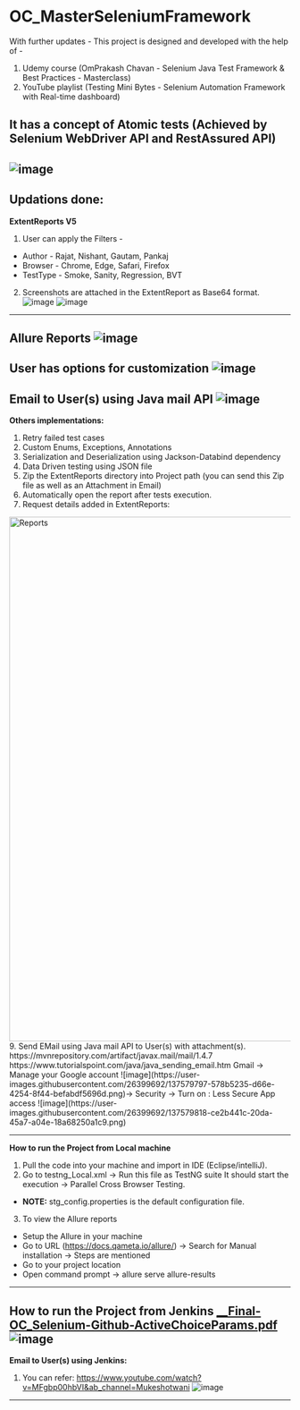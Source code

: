 # OC_MasterSeleniumFramework
With further updates - This project is designed and developed with the help of -
1. Udemy course (OmPrakash Chavan - Selenium Java Test Framework & Best Practices - Masterclass)
2. YouTube playlist (Testing Mini Bytes - Selenium Automation Framework with Real-time dashboard)

It has a concept of Atomic tests (Achieved by Selenium WebDriver API and RestAssured API)
------------------------------------------------------------
![image](https://user-images.githubusercontent.com/26399692/135917549-ee1e000a-ce07-4051-89b1-b57ec9b6b9b7.png)
------------------------------------------------------------
Updations done:
------------------------------------------------------------
**ExtentReports V5** 
1. User can apply the Filters - 
- Author - Rajat, Nishant, Gautam, Pankaj 
- Browser - Chrome, Edge, Safari, Firefox 
- TestType - Smoke, Sanity, Regression, BVT

2. Screenshots are attached in the ExtentReport as Base64 format.
![image](https://user-images.githubusercontent.com/26399692/135918483-ca9320af-83da-4b55-b3d7-24449cc1bd04.png)
![image](https://user-images.githubusercontent.com/26399692/135918943-a430a4fc-dd05-4803-9765-dbb94bb4fd89.png)

------------------------------------------------------------
**Allure Reports** 
![image](https://user-images.githubusercontent.com/26399692/135977881-10e654b4-6224-4aa9-8343-841af16aeeb3.png)
------------------------------------------------------------
**User has options for customization**
![image](https://user-images.githubusercontent.com/26399692/135927821-1e293278-14f2-4ad2-94dc-5505b080680d.png)
------------------------------------------------------------
**Email to User(s) using Java mail API**
![image](https://user-images.githubusercontent.com/26399692/135975570-d520d163-a7eb-4695-b22c-a25979415ef5.png)
------------------------------------------------------------
**Others implementations:**
1. Retry failed test cases
2. Custom Enums, Exceptions, Annotations 
3. Serialization and Deserialization using Jackson-Databind dependency
4. Data Driven testing using JSON file
5. Zip the ExtentReports directory into Project path (you can send this Zip file as well as an Attachment in Email)
6. Automatically open the report after tests execution.
7. Request details added in ExtentReports:
<img width="938" alt="Reports" src="https://user-images.githubusercontent.com/26399692/137579695-25e94096-fce3-4c1b-936c-65b62a976c36.png">
9. Send EMail using Java mail API to User(s) with attachment(s).
        https://mvnrepository.com/artifact/javax.mail/mail/1.4.7
        https://www.tutorialspoint.com/java/java_sending_email.htm
        Gmail -> 
        Manage your Google account ![image](https://user-images.githubusercontent.com/26399692/137579797-578b5235-d66e-4254-8f44-befabdf5696d.png)-> 
        Security -> 
        Turn on : Less Secure App access
![image](https://user-images.githubusercontent.com/26399692/137579818-ce2b441c-20da-45a7-a04e-18a68250a1c9.png)

------------------------------------------------------------
**How to run the Project from Local machine**
1. Pull the code into your machine and import in IDE (Eclipse/intelliJ).
2. Go to testng_Local.xml -> Run this file as TestNG suite
  It should start the execution -> Parallel Cross Browser Testing.
 - **NOTE:** stg_config.properties is the default configuration file.
3. To view the Allure reports 
 - Setup the Allure in your machine
 - Go to URL (https://docs.qameta.io/allure/) -> Search for Manual installation -> Steps are mentioned
 - Go to your project location
 - Open command prompt -> allure serve allure-results
------------------------------------------------------------
**How to run the Project from Jenkins**
[__Final-OC_Selenium-Github-ActiveChoiceParams.pdf](https://github.com/rajatt95/MasterSeleniumFramework/files/7314914/__Final-OC_Selenium-Github-ActiveChoiceParams.pdf)
![image](https://user-images.githubusercontent.com/26399692/136642687-ce999564-df0a-4c64-a4e5-bccc05ef0388.png)
------------------------------------------------------------
**Email to User(s) using Jenkins:**
1. You can refer: https://www.youtube.com/watch?v=MFgbp00hbVI&ab_channel=Mukeshotwani
![image](https://user-images.githubusercontent.com/26399692/136642963-4a658292-b024-421c-ad7c-ada22777128b.png)
------------------------------------------------------------
